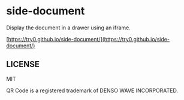 # side-document

Display the document in a drawer using an iframe.

[https://try0.github.io/side-document/](https://try0.github.io/side-document/)



## LICENSE

MIT

QR Code is a registered trademark of DENSO WAVE INCORPORATED.